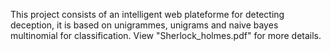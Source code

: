 This project consists of an intelligent web plateforme for detecting deception, it is based on unigrammes, unigrams and naive bayes multinomial for classification. View "Sherlock_holmes.pdf" for more details.
